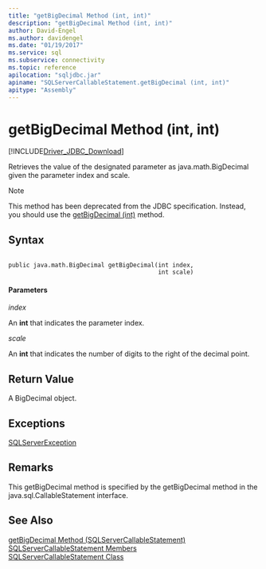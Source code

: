 ```yaml
---
title: "getBigDecimal Method (int, int)"
description: "getBigDecimal Method (int, int)"
author: David-Engel
ms.author: davidengel
ms.date: "01/19/2017"
ms.service: sql
ms.subservice: connectivity
ms.topic: reference
apilocation: "sqljdbc.jar"
apiname: "SQLServerCallableStatement.getBigDecimal (int, int)"
apitype: "Assembly"
---
```

# getBigDecimal Method (int, int)
[!INCLUDE[Driver_JDBC_Download](../../../includes/driver_jdbc_download.md)]

  Retrieves the value of the designated parameter as java.math.BigDecimal given the parameter index and scale.  
  
> [!NOTE]  
>  This method has been deprecated from the JDBC specification. Instead, you should use the [getBigDecimal (int)](../../../connect/jdbc/reference/getbigdecimal-method-int.md) method.  
  
## Syntax  
  
```  
  
public java.math.BigDecimal getBigDecimal(int index,  
                                          int scale)  
```  
  
#### Parameters  
 *index*  
  
 An **int** that indicates the parameter index.  
  
 *scale*  
  
 An **int** that indicates the number of digits to the right of the decimal point.  
  
## Return Value  
 A BigDecimal object.  
  
## Exceptions  
 [SQLServerException](../../../connect/jdbc/reference/sqlserverexception-class.md)  
  
## Remarks  
 This getBigDecimal method is specified by the getBigDecimal method in the java.sql.CallableStatement interface.  
  
## See Also  
 [getBigDecimal Method &#40;SQLServerCallableStatement&#41;](../../../connect/jdbc/reference/getbigdecimal-method-sqlservercallablestatement.md)   
 [SQLServerCallableStatement Members](../../../connect/jdbc/reference/sqlservercallablestatement-members.md)   
 [SQLServerCallableStatement Class](../../../connect/jdbc/reference/sqlservercallablestatement-class.md)  
  
  
